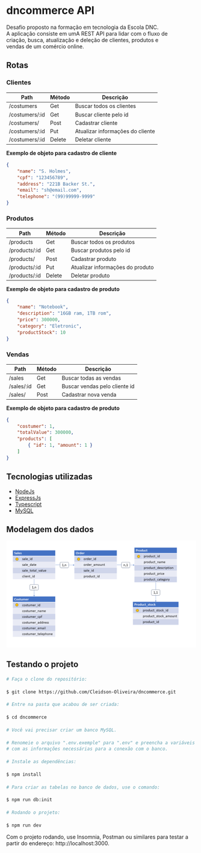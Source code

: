 # dncommerce API
Desafio proposto na formação em tecnologia da Escola DNC. </br>
A aplicação consiste em umA REST API para lidar com o fluxo de </br>
criação, busca, atualização e deleção de clientes, produtos e </br>
vendas de um comércio online.

## Rotas

### Clientes

|Path                | Método      | Descrição                               |
|--------------------|-------------|-----------------------------------------|
|/costumers          | Get         | Buscar todos os clientes                |
|/costumers/:id      | Get         | Buscar cliente pelo id                  |
|/costumers/         | Post        | Cadastrar cliente                       |
|/costumers/:id      | Put         | Atualizar informações do cliente        |
|/costumers/:id      | Delete      | Deletar cliente                         |

**Exemplo de objeto para cadastro de cliente**

```json
{
    "name": "S. Holmes",
    "cpf": "123456789",
    "address": "221B Backer St.",
    "email": "sh@email.com",
    "telephone": "(99)99999-9999"
}
```

### Produtos

|Path                | Método      | Descrição                               |
|--------------------|-------------|-----------------------------------------|
|/products           | Get         | Buscar todos os produtos                |
|/products/:id       | Get         | Buscar produtos pelo id                 |
|/products/          | Post        | Cadastrar produto                       |
|/products/:id       | Put         | Atualizar informações do produto        |
|/products/:id       | Delete      | Deletar produto                         |

**Exemplo de objeto para cadastro de produto**

```json
{
    "name": "Notebook",
    "description": "16GB ram, 1TB rom",
    "price": 300000,
    "category": "Eletronic",
    "productStock": 10
}
```

### Vendas

|Path                | Método      | Descrição                               |
|--------------------|-------------|-----------------------------------------|
|/sales              | Get         | Buscar todas as vendas                  |
|/sales/:id          | Get         | Buscar vendas pelo cliente id           |
|/sales/             | Post        | Cadastrar nova venda                    |

**Exemplo de objeto para cadastro de produto**

```json
{
    "costumer": 1,
    "totalValue": 300000,
    "products": [
        { "id": 1, "amount": 1 }
    ]
}
```

## Tecnologias utilizadas

- [NodeJs](https://nodejs.org)
- [ExpressJs](https://expressjs.com)
- [Typescript](https://www.typescriptlang.org/docs/)
- [MySQL](https://www.mysql.com/)

## Modelagem dos dados

![Modelagem de dados](/images/modelagem.png)

## Testando o projeto

```bash
# Faça o clone do repositório:

$ git clone https://github.com/Cleidson-Oliveira/dncommerce.git

# Entre na pasta que acabou de ser criada:

$ cd dncommerce

# Você vai precisar criar um banco MySQL.

# Renomeie o arquivo ".env.exemple" para ".env" e preencha a variáveis 
# com as informações necessárias para a conexão com o banco.

# Instale as dependências:

$ npm install

# Para criar as tabelas no banco de dados, use o comando:

$ npm run db:init

# Rodando o projeto:

$ npm run dev
```

Com o projeto rodando, use Insomnia, Postman ou similares para testar 
a partir do endereço: http://localhost:3000.
